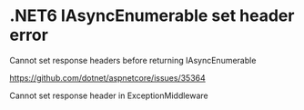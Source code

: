 # .NET6 IAsyncEnumerable set header error

Cannot set response headers before returning IAsyncEnumerable

https://github.com/dotnet/aspnetcore/issues/35364

Cannot set response header in ExceptionMiddleware

